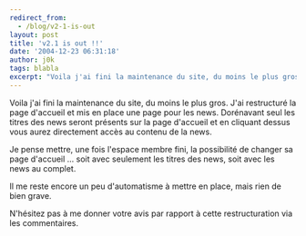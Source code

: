 ```yaml
---
redirect_from:
  - /blog/v2-1-is-out
layout: post
title: 'v2.1 is out !!'
date: '2004-12-23 06:31:18'
author: j0k
tags: blabla
excerpt: "Voila j'ai fini la maintenance du site, du moins le plus gros.   J'ai restructuré la page d'accueil et mis en place une page pour les news.   Dorénavant seul les titres des news seront présents sur la page d'accueil et en cliquant dessus vous aurez directement accès au contenu de la news.  \n  \nJe pense mettre, une fois l'espace membre      …"
---
```


Voila j'ai fini la maintenance du site, du moins le plus gros.   J'ai restructuré la page d'accueil et mis en place une page pour les news.   Dorénavant seul les titres des news seront présents sur la page d'accueil et en cliquant dessus vous aurez directement accès au contenu de la news.

Je pense mettre, une fois l'espace membre fini, la possibilité de changer sa page d'accueil ... soit avec seulement les titres des news, soit avec les news au complet.

Il me reste encore un peu d'automatisme à mettre en place, mais rien de bien grave.

N'hésitez pas à me donner votre avis par rapport à cette restructuration via les commentaires.
